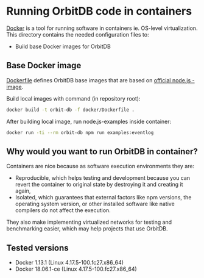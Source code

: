 # Running OrbitDB code in containers

[Docker](https://github.com/docker/docker-ce) is a tool for running software in containers ie. OS-level virtualization. This directory contains the needed configuration files to:

- Build base Docker images for OrbitDB


## Base Docker image

[Dockerfile](Dockerfile) defines OrbitDB base images that are based on [official node.js -image](https://hub.docker.com/_/node/). 

Build local images with command (in repository root):

```bash
docker build -t orbit-db -f docker/Dockerfile .
```

After building local image, run node.js-examples inside container:

```bash
docker run -ti --rm orbit-db npm run examples:eventlog
```

## Why would you want to run OrbitDB in container?

Containers are nice because as software execution environments they are:
- Reproducible, which helps testing and development because you can revert the container to original state by destroying it and creating it again,
- Isolated, which guarantees that external factors like npm versions, the operating system version, or other installed software like native compilers do not affect the execution.

They also make implementing virtualized networks for testing and benchmarking easier, which may help projects that use OrbitDB.

## Tested versions

- Docker 1.13.1 (Linux 4.17.5-100.fc27.x86_64)
- Docker 18.06.1-ce (Linux 4.17.5-100.fc27.x86_64)
